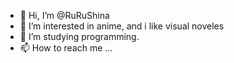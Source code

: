 - 👋 Hi, I’m @RuRuShina
- 👀 I’m interested in anime, and i like visual noveles 
- 🌱 I’m studying programming.
- 📫 How to reach me ...

<!---
RuRuShina/RuRuShina is a ✨ special ✨ repository because its `README.md` (this file) appears on your GitHub profile.
You can click the Preview link to take a look at your changes.
--->
